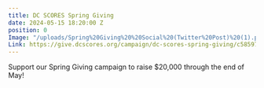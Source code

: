 ```yaml
---
title: DC SCORES Spring Giving
date: 2024-05-15 18:20:00 Z
position: 0
Image: "/uploads/Spring%20Giving%20%20Social%20(Twitter%20Post)%20(1).png"
Link: https://give.dcscores.org/campaign/dc-scores-spring-giving/c585978
---
```


Support our Spring Giving campaign to raise $20,000 through the end of May!